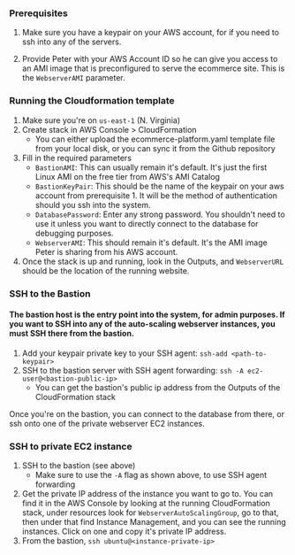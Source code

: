 

### Prerequisites
1. Make sure you have a keypair on your AWS account, for if you need to ssh into any of the servers.

2. Provide Peter with your AWS Account ID so he can give you access to an AMI image that is preconfigured to serve the ecommerce site. This is the `WebserverAMI` parameter.

### Running the Cloudformation template
1. Make sure you're on `us-east-1` (N. Virginia)
2. Create stack in AWS Console > CloudFormation
    - You can either upload the ecommerce-platform.yaml template file from your local disk, or you can sync it from the Github repository
3. Fill in the required parameters
    - `BastionAMI`: This can usually remain it's default. It's just the first Linux AMI on the free tier from AWS's AMI Catalog
    - `BastionKeyPair`: This should be the name of the keypair on your aws account from prerequisite 1. It will be the method of authentication should you ssh into the system.
    - `DatabasePassword`: Enter any strong password. You shouldn't need to use it unless you want to directly connect to the database for debugging purposes.
    - `WebserverAMI`: This should remain it's default. It's the AMI image Peter is sharing from his AWS account.
3. Once the stack is up and running, look in the Outputs, and `WebserverURL` should be the location of the running website.

### SSH to the Bastion
#### The bastion host is the entry point into the system, for admin purposes. If you want to SSH into any of the auto-scaling webserver instances, you must SSH there from the bastion.

1. Add your keypair private key to your SSH agent: `ssh-add <path-to-keypair>`
2. SSH to the bastion server with SSH agent forwarding: `ssh -A ec2-user@<bastion-public-ip>`
    - You can get the bastion's public ip address from the Outputs of the CloudFormation stack
    
Once you're on the bastion, you can connect to the database from there, or ssh onto one of the private webserver EC2 instances. 

### SSH to private EC2 instance
1. SSH to the bastion (see above)
    - Make sure to use the `-A` flag as shown above, to use SSH agent forwarding
2. Get the private IP address of the instance you want to go to. You can find it in the AWS Console by looking at the running CloudFormation stack, under resources look for `WebserverAutoScalingGroup`, go to that, then under that find Instance Management, and you can see the running instances. Click on one and copy it's private IP address.
3. From the bastion, `ssh ubuntu@<instance-private-ip>`